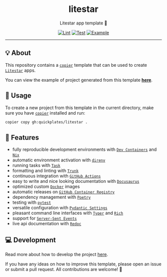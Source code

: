 <h1 align="center">litestar</h1>

<div align="center">

Litestar app template 🌠

[![Lint](https://github.com/quickplates/litestar/actions/workflows/lint.yaml/badge.svg)](https://github.com/quickplates/litestar/actions/workflows/lint.yaml)
[![Test](https://github.com/quickplates/litestar/actions/workflows/test.yaml/badge.svg)](https://github.com/quickplates/litestar/actions/workflows/test.yaml)
[![Example](https://github.com/quickplates/litestar/actions/workflows/example.yaml/badge.svg)](https://github.com/quickplates/litestar/actions/workflows/example.yaml)

</div>

---

## 💡 About

This repository contains a [`copier`](https://copier.readthedocs.io) template
that can be used to create [`Litestar`](https://litestar.dev) apps.

You can view the example of project generated from this template
[**here**](https://github.com/quickplates/litestar-example).

## 📜 Usage

To create a new project from this template in the current directory,
make sure you have [`copier`](https://copier.readthedocs.io) installed and run:

```sh
copier copy gh:quickplates/litestar .
```

## 🚀 Features

- fully reproducible development environments with
  [`Dev Containers`](https://code.visualstudio.com/docs/remote/containers)
  and [`Nix`](https://nixos.org)
- automatic environment activation with [`direnv`](https://direnv.net)
- running tasks with [`Task`](https://taskfile.dev)
- formatting and linting with [`Trunk`](https://trunk.io)
- continuous integration with [`GitHub Actions`](https://github.com/features/actions)
- easy to write and nice looking documentation
  with [`Docusaurus`](https://docusaurus.io)
- optimized custom [`Docker`](https://www.docker.com) images
- automatic releases on [`GitHub Container Registry`](https://ghcr.io)
- dependency management with [`Poetry`](https://python-poetry.org)
- testing with [`pytest`](https://pytest.org)
- versatile configuration with
  [`Pydantic Settings`](https://docs.pydantic.dev/latest/concepts/pydantic_settings)
- pleasant command line interfaces with [`Typer`](https://typer.tiangolo.com)
  and [`Rich`](https://rich.readthedocs.io)
- support for [`Server-Sent Events`](https://developer.mozilla.org/en-US/docs/Web/API/Server-sent_events)
- live api documentation with [`Redoc`](https://redocly.com)

## 💻 Development

Read more about how to develop the project
[here](https://github.com/quickplates/litestar/blob/main/CONTRIBUTING.md).

If you have any ideas on how to improve this template,
please open an issue or submit a pull request.
All contributions are welcome! 🤗
